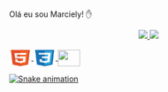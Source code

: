 Olá eu sou Marciely! ✋

<div align="center">
  <a href="https://github.com/marcytech">
  <img  width="400em" src="https://github-readme-stats.vercel.app/api?username=marcytech&show_icons=true&theme=dracula&include_all_commits=true&count_private=true"/>
  <img  width="400em" src="https://github-readme-stats.vercel.app/api/top-langs/?username=marcytech&layout=compact&langs_count=7&theme=dracula"/>
</div>
<div style="display: inline_block"><br>
  <img align="center" alt="HTML" height="30" width="40" src="https://raw.githubusercontent.com/devicons/devicon/master/icons/html5/html5-original.svg">
  <img align="center" alt="CSS" height="30" width="40" src="https://raw.githubusercontent.com/devicons/devicon/master/icons/css3/css3-original.svg">
  <img align="center" height="30" width="40" src="https://cdn.jsdelivr.net/gh/devicons/devicon/icons/javascript/javascript-original.svg" />
</div>

  ![Snake animation](https://github.com/marcytech/marcytech/blob/output/github-contribution-grid-snake.svg)
